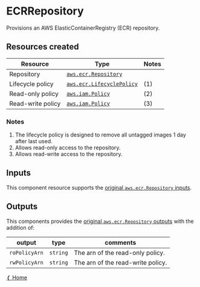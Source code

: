 # ECRRepository

Provisions an AWS ElasticContainerRegistry (ECR) repository.

## Resources created

| Resource | Type | Notes |
|----------|------|----------|
| Repository | [`aws.ecr.Repository`](https://www.pulumi.com/registry/packages/aws/api-docs/ecr/repository/#aws-ecr-repository) |  |
| Lifecycle policy | [`aws.ecr.LifecyclePolicy`](https://www.pulumi.com/registry/packages/aws/api-docs/ecr/lifecyclepolicy/#aws-ecr-lifecyclepolicy) |  (1)
| Read-only policy | [`aws.iam.Policy`](https://www.pulumi.com/registry/packages/aws/api-docs/iam/policy/#aws-iam-policy) | (2) |
| Read-write policy | [`aws.iam.Policy`](https://www.pulumi.com/registry/packages/aws/api-docs/iam/policy/#aws-iam-policy) | (3) |

### Notes

1. The lifecycle policy is designed to remove all untagged images 1 day after last used.
2. Allows read-only access to the repository.
3. Allows read-write access to the repository.

## Inputs

This component resource supports the [original `aws.ecr.Repository` inputs](https://www.pulumi.com/registry/packages/aws/api-docs/ecr/repository/#inputs).

## Outputs

This components provides the [original `aws.ecr.Repository` outputs](https://www.pulumi.com/registry/packages/aws/api-docs/ecr/repository/#outputs) with the addition of:

| output        | type     | comments                           |
|---------------|----------|------------------------------------|
| `roPolicyArn` | `string` | The arn of the read-only policy.   |
| `rwPolicyArn` | `string` | The arn of the read-write policy.  |

[&#10092; Home](../index.md)